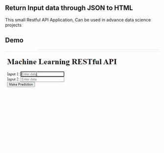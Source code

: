 ## Return Input data through JSON to HTML

This small Restful API Application, Can be used in advance data science projects

## Demo 
![App Screenshot](JSON_return.gif)
